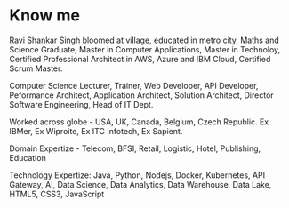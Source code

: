 # Know me

Ravi Shankar Singh bloomed at village, educated in metro city, Maths and Science Graduate, Master in Computer Applications, Master in Technoloy, Certified Professional Architect in AWS, Azure and IBM Cloud, Certified Scrum Master.

Computer Science Lecturer, Trainer, Web Developer, API Developer, Peformance Architect, Application Architect, Solution Architect, Director Software Engineering, Head of IT Dept.

Worked across globe - USA, UK, Canada, Belgium, Czech Republic. Ex IBMer, Ex Wiproite, Ex ITC Infotech, Ex Sapient.

Domain Expertize - Telecom, BFSI, Retail, Logistic, Hotel, Publishing, Education

Technology Expertize: Java, Python, Nodejs, Docker, Kubernetes, API Gateway, AI, Data Science, Data Analytics, Data Warehouse, Data Lake, HTML5, CSS3, JavaScript

 
